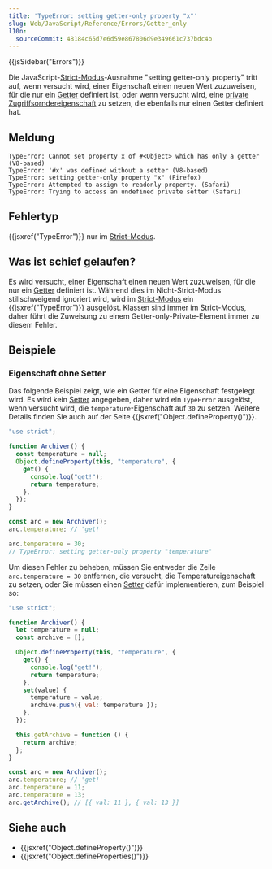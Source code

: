 ```yaml
---
title: 'TypeError: setting getter-only property "x"'
slug: Web/JavaScript/Reference/Errors/Getter_only
l10n:
  sourceCommit: 48184c65d7e6d59e867806d9e349661c737bdc4b
---
```


{{jsSidebar("Errors")}}

Die JavaScript-[Strict-Modus](/de/docs/Web/JavaScript/Reference/Strict_mode)-Ausnahme "setting getter-only property" tritt auf, wenn versucht wird, einer Eigenschaft einen neuen Wert zuzuweisen, für die nur ein [Getter](/de/docs/Web/JavaScript/Reference/Functions/get) definiert ist, oder wenn versucht wird, eine [private Zugriffsorndereigenschaft](/de/docs/Web/JavaScript/Reference/Classes/Private_elements) zu setzen, die ebenfalls nur einen Getter definiert hat.

## Meldung

```plain
TypeError: Cannot set property x of #<Object> which has only a getter (V8-based)
TypeError: '#x' was defined without a setter (V8-based)
TypeError: setting getter-only property "x" (Firefox)
TypeError: Attempted to assign to readonly property. (Safari)
TypeError: Trying to access an undefined private setter (Safari)
```

## Fehlertyp

{{jsxref("TypeError")}} nur im [Strict-Modus](/de/docs/Web/JavaScript/Reference/Strict_mode).

## Was ist schief gelaufen?

Es wird versucht, einer Eigenschaft einen neuen Wert zuzuweisen, für die nur ein [Getter](/de/docs/Web/JavaScript/Reference/Functions/get) definiert ist. Während dies im Nicht-Strict-Modus stillschweigend ignoriert wird, wird im [Strict-Modus](/de/docs/Web/JavaScript/Reference/Strict_mode) ein {{jsxref("TypeError")}} ausgelöst. Klassen sind immer im Strict-Modus, daher führt die Zuweisung zu einem Getter-only-Private-Element immer zu diesem Fehler.

## Beispiele

### Eigenschaft ohne Setter

Das folgende Beispiel zeigt, wie ein Getter für eine Eigenschaft festgelegt wird. Es wird kein [Setter](/de/docs/Web/JavaScript/Reference/Functions/set) angegeben, daher wird ein `TypeError` ausgelöst, wenn versucht wird, die `temperature`-Eigenschaft auf `30` zu setzen. Weitere Details finden Sie auch auf der Seite {{jsxref("Object.defineProperty()")}}.

```js example-bad
"use strict";

function Archiver() {
  const temperature = null;
  Object.defineProperty(this, "temperature", {
    get() {
      console.log("get!");
      return temperature;
    },
  });
}

const arc = new Archiver();
arc.temperature; // 'get!'

arc.temperature = 30;
// TypeError: setting getter-only property "temperature"
```

Um diesen Fehler zu beheben, müssen Sie entweder die Zeile `arc.temperature = 30` entfernen, die versucht, die Temperatureigenschaft zu setzen, oder Sie müssen einen [Setter](/de/docs/Web/JavaScript/Reference/Functions/set) dafür implementieren, zum Beispiel so:

```js example-good
"use strict";

function Archiver() {
  let temperature = null;
  const archive = [];

  Object.defineProperty(this, "temperature", {
    get() {
      console.log("get!");
      return temperature;
    },
    set(value) {
      temperature = value;
      archive.push({ val: temperature });
    },
  });

  this.getArchive = function () {
    return archive;
  };
}

const arc = new Archiver();
arc.temperature; // 'get!'
arc.temperature = 11;
arc.temperature = 13;
arc.getArchive(); // [{ val: 11 }, { val: 13 }]
```

## Siehe auch

- {{jsxref("Object.defineProperty()")}}
- {{jsxref("Object.defineProperties()")}}
